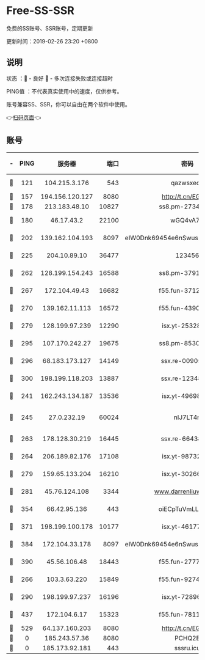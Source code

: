 # Free-SS-SSR

免费的SS账号、SSR账号，定期更新

更新时间：2019-02-26 23:20 +0800

## 说明

状态     ：🙂 - 良好 🙁 - 多次连接失败或连接超时

PING值   ：不代表真实使用中的速度，仅供参考。

账号兼容SS、SSR，你可以自由在两个软件中使用。

👉[扫码页面](https://liesauer.github.io/free-ss-ssr.github.io/)👈

## 账号

|-|PING|服务器|端口|密码|加密方式|区域|
|:----:|:----:|:-----:|-----:|:----:|:----:|:----:|
|🙂|121|104.215.3.176|543|qazwsxedc|aes-256-gcm|JP|
|🙂|157|194.156.120.127|8080|http://t.cn/EGJIyrl|rc4-md5|RU|
|🙂|178|213.183.48.10|10827|ss8.pm-27345710|rc4-md5|RU|
|🙂|180|46.17.43.2|22100|wGQ4vA7D|aes-256-gcm|RU|
|🙂|202|139.162.104.193|8097|eIW0Dnk69454e6nSwuspv9DmS201tQ0D|aes-256-cfb|JP|
|🙂|225|204.10.89.10|36477|123456|aes-256-cfb|US|
|🙂|262|128.199.154.243|16588|ss8.pm-37919199|aes-256-cfb|SG|
|🙂|267|172.104.49.43|16682|f55.fun-37126498|aes-256-cfb|SG|
|🙂|270|139.162.11.113|16572|f55.fun-43900311|aes-256-cfb|SG|
|🙂|279|128.199.97.239|12290|isx.yt-25328979|aes-256-cfb|SG|
|🙂|295|107.170.242.27|19675|ss8.pm-85305168|aes-256-cfb|US|
|🙂|296|68.183.173.127|14149|ssx.re-00905761|aes-256-cfb|US|
|🙂|300|198.199.118.203|13887|ssx.re-12348828|aes-256-cfb|US|
|🙂|241|162.243.134.187|13536|isx.yt-49698511|aes-256-cfb|US|
|🙂|245|27.0.232.19|60024|nIJ7LT4n|xchacha20-ietf-poly1305|HK|
|🙂|263|178.128.30.219|16445|ssx.re-66438598|aes-256-cfb|SG|
|🙂|264|206.189.82.176|17108|isx.yt-98732085|aes-256-cfb|SG|
|🙂|279|159.65.133.204|16210|isx.yt-30266739|aes-256-cfb|SG|
|🙂|281|45.76.124.108|3344|www.darrenliuwei.com|aes-256-cfb|AU|
|🙂|354|66.42.95.136|443|oiECpTuVmLLxk4Ts|aes-256-cfb|US|
|🙂|371|198.199.100.178|10177|isx.yt-46177591|aes-256-cfb|US|
|🙂|384|172.104.33.178|8097|eIW0Dnk69454e6nSwuspv9DmS201tQ0D|aes-256-cfb|SG|
|🙂|390|45.56.106.48|18443|f55.fun-27772788|aes-256-cfb|US|
|🙁|266|103.3.63.220|15849|f55.fun-92746572|aes-256-cfb|SG|
|🙁|290|198.199.97.237|16196|isx.yt-72896102|aes-256-cfb|US|
|🙁|437|172.104.6.17|15323|f55.fun-78116806|aes-256-cfb|US|
|🙁|529|64.137.160.203|8080|http://t.cn/EGJIyrl|rc4-md5|CA|
|🙁|0|185.243.57.36|8080|PCHQ2E|rc4-md5|US|
|🙁|0|185.173.92.181|443|sssru.icu|rc4-md5|RU|
